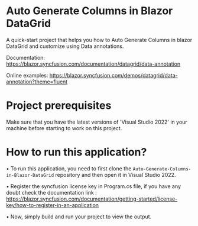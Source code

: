 # Auto Generate Columns in Blazor DataGrid

A quick-start project that helps you how to Auto Generate Columns in blazor DataGrid and customize using Data annotations. 

Documentation: https://blazor.syncfusion.com/documentation/datagrid/data-annotation

Online examples: https://blazor.syncfusion.com/demos/datagrid/data-annotation?theme=fluent

# Project prerequisites
Make sure that you have the latest versions of 'Visual Studio 2022' in your machine before starting to work on this project.

# How to run this application?
• To run this application, you need to first clone the <code>Auto-Generate-Columns-in-Blazor-DataGrid</code> repository and then open it in Visual Studio 2022.

• Register the syncfusion license key in Program.cs file, if you have any doubt check the documentation link : https://blazor.syncfusion.com/documentation/getting-started/license-key/how-to-register-in-an-application

• Now, simply build and run your project to view the output.




